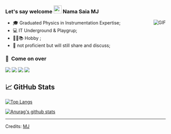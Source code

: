 ### Let's say welcome <img src="https://media.giphy.com/media/hvRJCLFzcasrR4ia7z/giphy.gif" width="25px"> Nama Saia MJ

<img align="right" alt="GIF" x='12' src="https://i.pinimg.com/originals/e4/26/70/e426702edf874b181aced1e2fa5c6cde.gif" />
  
- 🎓 Graduated Physics in Instrumentation Expertise;
- 💻 IT Underground & Playgrup;
- 💼🔭📚 Hobby ;
- 💬 not proficient but will still share and discuss;


### 🤝 &nbsp;Come on over 

<p>
<a href="https://mjmokhtar.netlify.app/"><img src="https://img.shields.io/badge/-mjmokhtar.com-3423A6?style=flat&logo=Safari&logoColor=white"/></a>
<a href="https://www.linkedin.com/in/muhammadjumiatmokhtar/"><img src="https://img.shields.io/badge/-MJ%20Mokhtar-0077B5?style=flat&logo=Linkedin&logoColor=white"/></a>
<a href="https://www.youtube.com/@muhammadjumiatmokhtar"><img src="https://img.shields.io/badge/-MJ_Mokhtar-BD081C?style=flat&logo=Youtube&logoColor=white"/></a>
<a href="https://www.youtube.com/@cenayang02"><img src="https://img.shields.io/badge/-cenayang02-BD081C?style=flat&logo=Youtube&logoColor=white"/></a>
</p>



## 📈 GitHub Stats 
[![Top Langs](https://github-readme-stats.vercel.app/api/top-langs/?username=mjmokhtar&hide=html,css)](https://github.com/mjmokhtar/github-readme-stats)

[![Anurag's github stats](https://github-readme-stats.vercel.app/api?username=mjmokhtar)](https://github.com/mjmokhtar)

------
Credits: [MJ](https://github.com/mjmokhtar)
